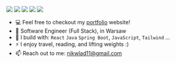 [<img src="https://img.shields.io/badge/github-%2312100E.svg?&style=for-the-badge&logo=github&logoColor=white&color=black" />](https://github.com/nikitinvladd)
[<img src="https://img.shields.io/badge/gitlab-%2312100E.svg?&style=for-the-badge&logo=gitlab&logoColor=white&color=9b51e0" />](https://gitlab.com/nikitinvladd)
[<img src="https://img.shields.io/badge/instagram-%2312100E.svg?&style=for-the-badge&logo=instagram&color=405DE6" />](https://www.instagram.com/v_nikitsin/) 
[<img src="https://img.shields.io/badge/linkedin-%230077B5.svg?&style=for-the-badge&logo=linkedin&logoColor=white" />](https://www.linkedin.com/in/vladnikitinn)
[<img src="https://img.shields.io/badge/youtube-%230077B5.svg?&style=for-the-badge&logo=youtube&logoColor=white&color=FF0000" />](https://www.youtube.com/channel/UCyGuJFHIbTcn2tqF_H1KVsg)

- 💻 Feel free to checkout my [portfolio](https://vladnikitin.vercel.app/) website!
- 🏢 Software Engineer (Full Stack), in Warsaw
- 🧰 I build with: `React` `Java` `Spring Boot`, `JavaScript`, `Tailwind` ...
- ⚡ I enjoy travel, reading, and lifting weights :)
- 📫 Reach out to me: nikwlad11@gmail.com
